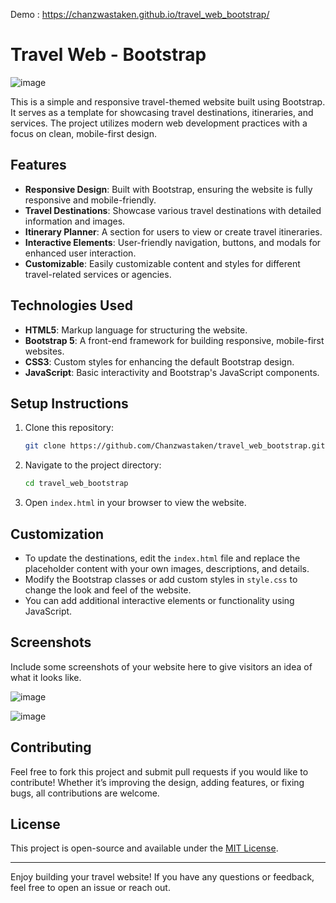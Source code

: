 Demo : https://chanzwastaken.github.io/travel_web_bootstrap/

# Travel Web - Bootstrap

![image](https://github.com/user-attachments/assets/2fdc3df9-a4b9-4acd-bc95-0bc3ce4ce3cc)

This is a simple and responsive travel-themed website built using Bootstrap. It serves as a template for showcasing travel destinations, itineraries, and services. The project utilizes modern web development practices with a focus on clean, mobile-first design.

## Features

- **Responsive Design**: Built with Bootstrap, ensuring the website is fully responsive and mobile-friendly.
- **Travel Destinations**: Showcase various travel destinations with detailed information and images.
- **Itinerary Planner**: A section for users to view or create travel itineraries.
- **Interactive Elements**: User-friendly navigation, buttons, and modals for enhanced user interaction.
- **Customizable**: Easily customizable content and styles for different travel-related services or agencies.

## Technologies Used

- **HTML5**: Markup language for structuring the website.
- **Bootstrap 5**: A front-end framework for building responsive, mobile-first websites.
- **CSS3**: Custom styles for enhancing the default Bootstrap design.
- **JavaScript**: Basic interactivity and Bootstrap's JavaScript components.

## Setup Instructions

1. Clone this repository:
   ```bash
   git clone https://github.com/Chanzwastaken/travel_web_bootstrap.git
   ```

2. Navigate to the project directory:
   ```bash
   cd travel_web_bootstrap
   ```

3. Open `index.html` in your browser to view the website.

## Customization

- To update the destinations, edit the `index.html` file and replace the placeholder content with your own images, descriptions, and details.
- Modify the Bootstrap classes or add custom styles in `style.css` to change the look and feel of the website.
- You can add additional interactive elements or functionality using JavaScript.

## Screenshots

Include some screenshots of your website here to give visitors an idea of what it looks like.

![image](https://github.com/user-attachments/assets/37e702de-57bd-4329-8593-c39c0952ef5f)

![image](https://github.com/user-attachments/assets/874d8277-cfbd-4f2e-adbd-991496dadf92)


## Contributing

Feel free to fork this project and submit pull requests if you would like to contribute! Whether it’s improving the design, adding features, or fixing bugs, all contributions are welcome.

## License

This project is open-source and available under the [MIT License](LICENSE).

---

Enjoy building your travel website! If you have any questions or feedback, feel free to open an issue or reach out.
